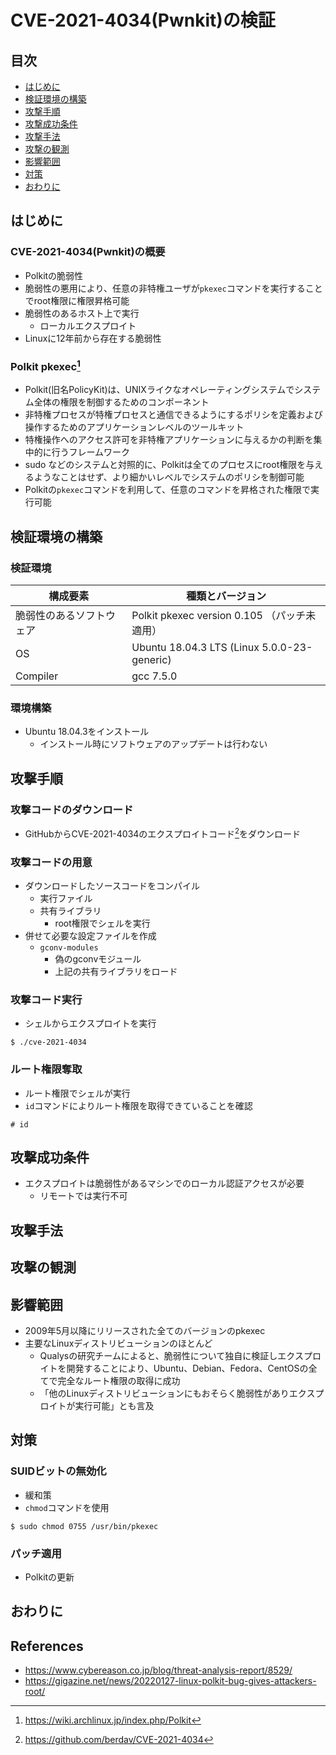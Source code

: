 # CVE-2021-4034(Pwnkit)の検証

## 目次

* [はじめに](#はじめに)
* [検証環境の構築](#検証環境の構築)
* [攻撃手順](#攻撃手順)
* [攻撃成功条件](#攻撃成功条件)
* [攻撃手法](#攻撃手法)
* [攻撃の観測](#攻撃の観測)
* [影響範囲](#影響範囲)
* [対策](#対策)
* [おわりに](#おわりに)

## はじめに

<!--
Introduction
-->

### CVE-2021-4034(Pwnkit)の概要

* Polkitの脆弱性
* 脆弱性の悪用により、任意の非特権ユーザが`pkexec`コマンドを実行することでroot権限に権限昇格可能
* 脆弱性のあるホスト上で実行
  * ローカルエクスプロイト
* Linuxに12年前から存在する脆弱性

### Polkit pkexec[^Polkit-ArchWiki]

* Polkit(旧名PolicyKit)は、UNIXライクなオペレーティングシステムでシステム全体の権限を制御するためのコンポーネント
* 非特権プロセスが特権プロセスと通信できるようにするポリシを定義および操作するためのアプリケーションレベルのツールキット
* 特権操作へのアクセス許可を非特権アプリケーションに与えるかの判断を集中的に行うフレームワーク
* sudo などのシステムと対照的に、Polkitは全てのプロセスにroot権限を与えるようなことはせず、より細かいレベルでシステムのポリシを制御可能
* Polkitの`pkexec`コマンドを利用して、任意のコマンドを昇格された権限で実行可能

[^Polkit-ArchWiki]: https://wiki.archlinux.jp/index.php/Polkit

## 検証環境の構築

### 検証環境

| 構成要素 | 種類とバージョン |
|-|-|
| 脆弱性のあるソフトウェア | Polkit pkexec version 0.105 （パッチ未適用） |
| OS | Ubuntu 18.04.3 LTS (Linux 5.0.0-23-generic) |
| Compiler | gcc 7.5.0 |

### 環境構築

* Ubuntu 18.04.3をインストール
  * インストール時にソフトウェアのアップデートは行わない

## 攻撃手順

### 攻撃コードのダウンロード

* GitHubからCVE-2021-4034のエクスプロイトコード[^berdav/CVE-2021-4034]をダウンロード

### 攻撃コードの用意

* ダウンロードしたソースコードをコンパイル
  * 実行ファイル
  * 共有ライブラリ
    * root権限でシェルを実行
* 併せて必要な設定ファイルを作成
  * `gconv-modules`
    * 偽のgconvモジュール
    * 上記の共有ライブラリをロード

<!--
GCONV_PATH=という名前のディレクトリを作成します。
その中にpwnkitという名前の実行ファイルを作成します。
pwnkitというディレクトリを作成します。
その中に偽のgconvモジュールを作成します。このモジュールは、シェルをロードする悪意ある共有ライブラリ（pwnkit.so）を指しています。
-->

### 攻撃コード実行

* シェルからエクスプロイトを実行

```shell
$ ./cve-2021-4034
```

### ルート権限奪取

* ルート権限でシェルが実行
* `id`コマンドによりルート権限を取得できていることを確認

```shell
# id
```

[^berdav/CVE-2021-4034]: https://github.com/berdav/CVE-2021-4034

## 攻撃成功条件

* エクスプロイトは脆弱性があるマシンでのローカル認証アクセスが必要
  * リモートでは実行不可

## 攻撃手法

## 攻撃の観測

## 影響範囲

* 2009年5月以降にリリースされた全てのバージョンのpkexec
* 主要なLinuxディストリビューションのほとんど
  * Qualysの研究チームによると、脆弱性について独自に検証しエクスプロイトを開発することにより、Ubuntu、Debian、Fedora、CentOSの全てで完全なルート権限の取得に成功
  * 「他のLinuxディストリビューションにもおそらく脆弱性がありエクスプロイトが実行可能」とも言及

## 対策

### SUIDビットの無効化

* 緩和策
* `chmod`コマンドを使用

```shell
$ sudo chmod 0755 /usr/bin/pkexec
```

### パッチ適用

* Polkitの更新

## おわりに

<!--
Discussion
Related works
Future works
Conclusion
-->

## References

* https://www.cybereason.co.jp/blog/threat-analysis-report/8529/
* https://gigazine.net/news/20220127-linux-polkit-bug-gives-attackers-root/
